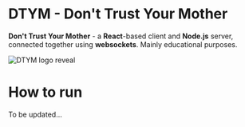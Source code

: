 # DTYM - Don't Trust Your Mother

**Don't Trust Your Mother** - a **React**-based client and **Node.js** server, connected together using **websockets**.
Mainly educational purposes.

![DTYM logo reveal](https://i.imgur.com/WxiL5Qv.gif)

# How to run
To be updated...
